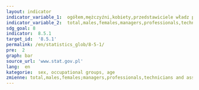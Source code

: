 ```yaml
---
layout: indicator
indicator_variable_1:  ogółem,mężczyźni,kobiety,przedstawiciele władz publicznych oraz wyżsi urzędnicy i kierownicy,specjaliści,technicy i inny średni personel,pracownicy biurowi,pracownicy usług i sprzedawcy,rolnicy oraz ogrodnicy także leśnicy i rybacy,robotnicy przemysłowi i rzemieślnicy,operatorzy i monterzy maszyn i urządzeń,pracownicy przy pracach prostych,do 24 lat,25-34 lata,35-44 lata,45-54 lata,55-59 lata,60-64 lata,65 lat i więcej
indicator_variable_2:  total,males,females,managers,professionals,technicians and associate professionals,Clerical support workers,service and sales workers,skilled agricultural and forestry and fishery workers,craft and related trades workers,plant and machine operators and assemblers,elementary occupations,up to 24 years,25-34 years,35-44 years,45-54 years,55-59 years,60-64 years,65 years and more
sdg_goal: 8
indicator:  8.5.1
target_id:  '8.5.1'
permalink: /en/statistics_glob/8-5-1/
pre:  2
graph: bar
source_url: 'www.stat.gov.pl'
lang:  en
kategorie:  sex, occupational groups, age
zmienne: total,males,females;managers,professionals,technicians and associate professionals,Clerical support workers,service and sales workers,skilled agricultural and forestry and fishery workers,craft and related trades workers,plant and machine operators and assemblers,elementary occupations;up to 24 years,25-34 years,35-44 years,45-54 years,55-59 years,60-64 years,65 years and more
---
```

